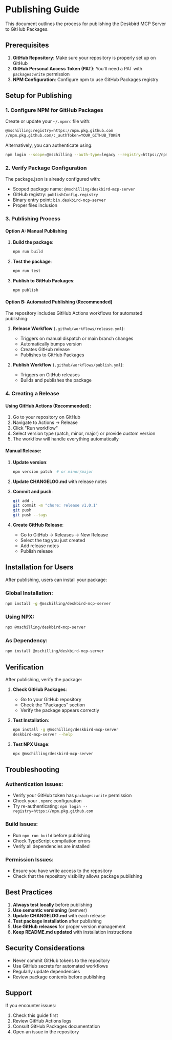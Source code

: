 # Publishing Guide

This document outlines the process for publishing the Deskbird MCP Server to GitHub Packages.

## Prerequisites

1. **GitHub Repository**: Make sure your repository is properly set up on GitHub
2. **GitHub Personal Access Token (PAT)**: You'll need a PAT with `packages:write` permission
3. **NPM Configuration**: Configure npm to use GitHub Packages registry

## Setup for Publishing

### 1. Configure NPM for GitHub Packages

Create or update your `~/.npmrc` file with:

```bash
@mschilling:registry=https://npm.pkg.github.com
//npm.pkg.github.com/:_authToken=YOUR_GITHUB_TOKEN
```

Alternatively, you can authenticate using:

```bash
npm login --scope=@mschilling --auth-type=legacy --registry=https://npm.pkg.github.com
```

### 2. Verify Package Configuration

The package.json is already configured with:
- Scoped package name: `@mschilling/deskbird-mcp-server`
- GitHub registry: `publishConfig.registry`
- Binary entry point: `bin.deskbird-mcp-server`
- Proper files inclusion

### 3. Publishing Process

#### Option A: Manual Publishing

1. **Build the package**:
   ```bash
   npm run build
   ```

2. **Test the package**:
   ```bash
   npm run test
   ```

3. **Publish to GitHub Packages**:
   ```bash
   npm publish
   ```

#### Option B: Automated Publishing (Recommended)

The repository includes GitHub Actions workflows for automated publishing:

1. **Release Workflow** (`.github/workflows/release.yml`):
   - Triggers on manual dispatch or main branch changes
   - Automatically bumps version
   - Creates GitHub release
   - Publishes to GitHub Packages

2. **Publish Workflow** (`.github/workflows/publish.yml`):
   - Triggers on GitHub releases
   - Builds and publishes the package

### 4. Creating a Release

#### Using GitHub Actions (Recommended):

1. Go to your repository on GitHub
2. Navigate to Actions → Release
3. Click "Run workflow"
4. Select version type (patch, minor, major) or provide custom version
5. The workflow will handle everything automatically

#### Manual Release:

1. **Update version**:
   ```bash
   npm version patch  # or minor/major
   ```

2. **Update CHANGELOG.md** with release notes

3. **Commit and push**:
   ```bash
   git add .
   git commit -m "chore: release v1.0.1"
   git push
   git push --tags
   ```

4. **Create GitHub Release**:
   - Go to GitHub → Releases → New Release
   - Select the tag you just created
   - Add release notes
   - Publish release

## Installation for Users

After publishing, users can install your package:

### Global Installation:
```bash
npm install -g @mschilling/deskbird-mcp-server
```

### Using NPX:
```bash
npx @mschilling/deskbird-mcp-server
```

### As Dependency:
```bash
npm install @mschilling/deskbird-mcp-server
```

## Verification

After publishing, verify the package:

1. **Check GitHub Packages**:
   - Go to your GitHub repository
   - Check the "Packages" section
   - Verify the package appears correctly

2. **Test Installation**:
   ```bash
   npm install -g @mschilling/deskbird-mcp-server
   deskbird-mcp-server --help
   ```

3. **Test NPX Usage**:
   ```bash
   npx @mschilling/deskbird-mcp-server
   ```

## Troubleshooting

### Authentication Issues:
- Verify your GitHub token has `packages:write` permission
- Check your `.npmrc` configuration
- Try re-authenticating: `npm login --registry=https://npm.pkg.github.com`

### Build Issues:
- Run `npm run build` before publishing
- Check TypeScript compilation errors
- Verify all dependencies are installed

### Permission Issues:
- Ensure you have write access to the repository
- Check that the repository visibility allows package publishing

## Best Practices

1. **Always test locally** before publishing
2. **Use semantic versioning** (semver)
3. **Update CHANGELOG.md** with each release
4. **Test package installation** after publishing
5. **Use GitHub releases** for proper version management
6. **Keep README.md updated** with installation instructions

## Security Considerations

- Never commit GitHub tokens to the repository
- Use GitHub secrets for automated workflows
- Regularly update dependencies
- Review package contents before publishing

## Support

If you encounter issues:
1. Check this guide first
2. Review GitHub Actions logs
3. Consult GitHub Packages documentation
4. Open an issue in the repository
